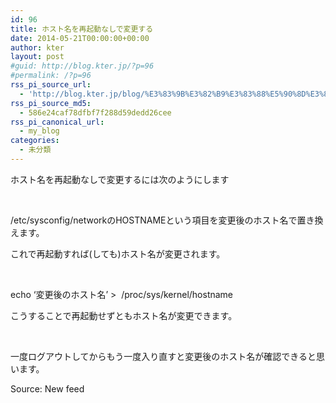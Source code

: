 ```yaml
---
id: 96
title: ホスト名を再起動なしで変更する
date: 2014-05-21T00:00:00+00:00
author: kter
layout: post
#guid: http://blog.kter.jp/?p=96
#permalink: /?p=96
rss_pi_source_url:
  - 'http://blog.kter.jp/blog/%E3%83%9B%E3%82%B9%E3%83%88%E5%90%8D%E3%82%92%E5%86%8D%E8%B5%B7%E5%8B%95%E3%81%AA%E3%81%97%E3%81%A7%E5%A4%89%E6%9B%B4%E3%81%99%E3%82%8B/'
rss_pi_source_md5:
  - 586e24caf78dfbf7f288d59dedd26cee
rss_pi_canonical_url:
  - my_blog
categories:
  - 未分類
---
```

ホスト名を再起動なしで変更するには次のようにします

&nbsp;

&#047;etc&#047;sysconfig&#047;networkのHOSTNAMEという項目を変更後のホスト名で置き換えます。

これで再起動すれば(しても)ホスト名が変更されます。

&nbsp;

echo &#8216;変更後のホスト名&#8217; > &nbsp;&#047;proc&#047;sys&#047;kernel&#047;hostname

こうすることで再起動せずともホスト名が変更できます。

&nbsp;

一度ログアウトしてからもう一度入り直すと変更後のホスト名が確認できると思います。

Source: New feed